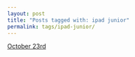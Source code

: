 ```yaml
---
layout: post
title: "Posts tagged with: ipad junior"
permalink: tags/ipad-junior/
---
```

[October 23rd](/2012/10/october-23rd)

